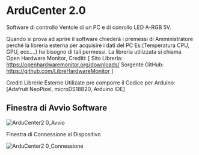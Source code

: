 # ArduCenter 2.0
Software di controllo Ventole di un PC e di conrollo LED A-RGB 5V.

Quando si prova ad aprire il software chiederà i premessi di Amministratore perché la libreria esterna per acquisire i dati del PC Es:(Temperatura CPU, GPU, ecc.…) ha bisogno di tali permessi. La libreria utilizzata si chiama Open Hardware Monitor, 
Crediti:
[
Sito Libreria: https://openhardwaremonitor.org/downloads/
Sorgente GitHub: https://github.com/LibreHardwareMonitor
]

Crediti Librerie Esterne Utilizate pre comporre il Codice per Arduino: [Adafruit NeoPixel, microDS18B20, Arduino IDE]
##

## Finestra di Avvio Software

![ArduCenter2 0_Avvio](https://user-images.githubusercontent.com/76437833/224063211-2411060d-9eef-476a-abdc-ca90b421d452.png)

Finestra di Connessione al Dispositivo

![ArduCenter2 0_Connessione](https://user-images.githubusercontent.com/76437833/224063541-fcd56d87-a176-4f67-8fda-28826c737e24.png)

